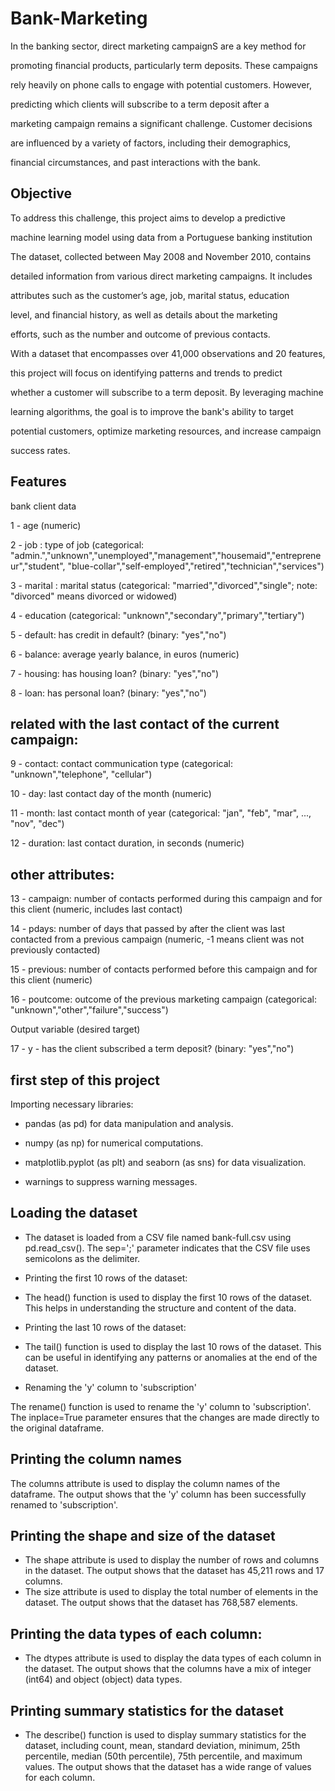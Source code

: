 # Bank-Marketing


In the banking sector, direct marketing campaignS are a key method for

promoting financial products, particularly term deposits. These campaigns

rely heavily on phone calls to engage with potential customers. However,
 
predicting which clients will subscribe to a term deposit after a
  
marketing campaign remains a significant challenge. Customer decisions
  
are influenced by a variety of factors, including their demographics,
   
financial circumstances, and past interactions with the bank.


## Objective

To address this challenge, this project aims to develop a predictive

machine learning model using data from a Portuguese banking institution

The dataset, collected between May 2008 and November 2010, contains
 
detailed information from various direct marketing campaigns. It includes
 
attributes such as the customer’s age, job, marital status, education
  
level, and financial history, as well as details about the marketing
  
efforts, such as the number and outcome of previous contacts.

With a dataset that encompasses over 41,000 observations and 20 features,

this project will focus on identifying patterns and trends to predict

whether a customer will subscribe to a term deposit. By leveraging machine
 
learning algorithms, the goal is to improve the bank's ability to target
 
potential customers, optimize marketing resources, and increase campaign
  
success rates.

## Features

bank client data

1 - age (numeric)

2 - job : type of job (categorical: "admin.","unknown","unemployed","management","housemaid","entrepreneur","student",
                                   "blue-collar","self-employed","retired","technician","services")

3 - marital : marital status (categorical: "married","divorced","single"; note: "divorced" means divorced or widowed)

4 - education (categorical: "unknown","secondary","primary","tertiary")

5 - default: has credit in default? (binary: "yes","no")

6 - balance: average yearly balance, in euros (numeric)

7 - housing: has housing loan? (binary: "yes","no")

8 - loan: has personal loan? (binary: "yes","no")

## related with the last contact of the current campaign:

9 - contact: contact communication type (categorical: "unknown","telephone",
"cellular")

10 - day: last contact day of the month (numeric)

11 - month: last contact month of year (categorical: "jan", "feb", "mar", ..., "nov", "dec")

12 - duration: last contact duration, in seconds (numeric)

## other attributes:

13 - campaign: number of contacts performed during this campaign and for this client (numeric, includes last contact)

14 - pdays: number of days that passed by after the client was last contacted from a previous campaign (numeric, -1 means client was not previously contacted)

15 - previous: number of contacts performed before this campaign and for this client (numeric)

16 - poutcome: outcome of the previous marketing campaign (categorical: "unknown","other","failure","success")

Output variable (desired target)

17 - y - has the client subscribed a term deposit? (binary: "yes","no")


## first step of this project

Importing necessary libraries:

- pandas (as pd) for data manipulation and analysis.
 
- numpy (as np) for numerical computations.
  
- matplotlib.pyplot (as plt) and seaborn (as sns) for data visualization.
 
- warnings to suppress warning messages.

## Loading the dataset

- The dataset is loaded from a CSV file named bank-full.csv using pd.read_csv(). The sep=';' parameter indicates that the CSV file uses semicolons as the delimiter.
  

* Printing the first 10 rows of the dataset:
  
- The head() function is used to display the first 10 rows of the dataset. This helps in understanding the structure and content of the data.

* Printing the last 10 rows of the dataset:
  
- The tail() function is used to display the last 10 rows of the dataset. This can be useful in identifying any patterns or anomalies at the end of the dataset.
  

- Renaming the 'y' column to 'subscription'
  
 The rename() function is used to rename the 'y' column to 'subscription'. The inplace=True parameter ensures that the changes are made directly to the original dataframe.

## Printing the column names

 The columns attribute is used to display the column names of the dataframe. The output shows that the 'y' column has been successfully renamed to 'subscription'.

## Printing the shape and size of the dataset

- The shape attribute is used to display the number of rows and columns in the dataset. The output shows that the dataset has 45,211 rows and 17 columns.
- The size attribute is used to display the total number of elements in the dataset. The output shows that the dataset has 768,587 elements.

## Printing the data types of each column:

- The dtypes attribute is used to display the data types of each column in the dataset. The output shows that the columns have a mix of integer (int64) and object (object) data types.

## Printing summary statistics for the dataset

- The describe() function is used to display summary statistics for the dataset, including count, mean, standard deviation, minimum, 25th percentile, median (50th percentile), 75th percentile, and maximum values. The output shows that the dataset has a wide range of values for each column.


